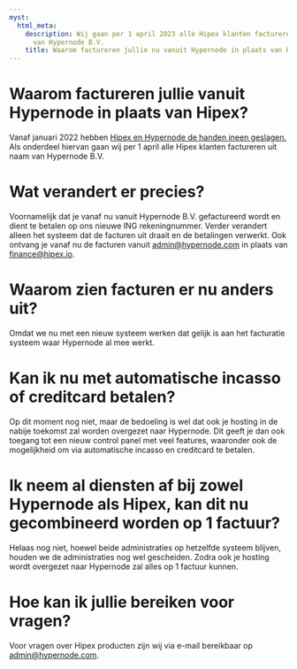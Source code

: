 ```yaml
---
myst:
  html_meta:
    description: Wij gaan per 1 april 2023 alle Hipex klanten factureren uit naam
      van Hypernode B.V.
    title: Waarom factureren jullie nu vanuit Hypernode in plaats van Hipex?
---
```


# Waarom factureren jullie vanuit Hypernode in plaats van Hipex?

Vanaf januari 2022 hebben [Hipex en Hypernode de handen ineen geslagen.](https://www.hypernode.com/nl/blog/hypernode-en-hipex-slaan-handen-ineen/)
Als onderdeel hiervan gaan wij per 1 april alle Hipex klanten factureren uit naam van Hypernode B.V.

# Wat verandert er precies?

Voornamelijk dat je vanaf nu vanuit Hypernode B.V. gefactureerd wordt en dient te betalen op ons nieuwe ING rekeningnummer.
Verder verandert alleen het systeem dat de facturen uit draait en de betalingen verwerkt.
Ook ontvang je vanaf nu de facturen vanuit admin@hypernode.com in plaats van finance@hipex.io.

# Waarom zien facturen er nu anders uit?

Omdat we nu met een nieuw systeem werken dat gelijk is aan het facturatie systeem waar Hypernode al mee werkt.

# Kan ik nu met automatische incasso of creditcard betalen?

Op dit moment nog niet, maar de bedoeling is wel dat ook je hosting in de nabije toekomst zal worden overgezet naar Hypernode.
Dit geeft je dan ook toegang tot een nieuw control panel met veel features, waaronder ook de mogelijkheid om via automatische incasso
en creditcard te betalen.

# Ik neem al diensten af bij zowel Hypernode als Hipex, kan dit nu gecombineerd worden op 1 factuur?

Helaas nog niet, hoewel beide administraties op hetzelfde systeem blijven, houden we de administraties nog wel gescheiden.
Zodra ook je hosting wordt overgezet naar Hypernode zal alles op 1 factuur kunnen.

# Hoe kan ik jullie bereiken voor vragen?

Voor vragen over Hipex producten zijn wij via e-mail bereikbaar op admin@hypernode.com.
